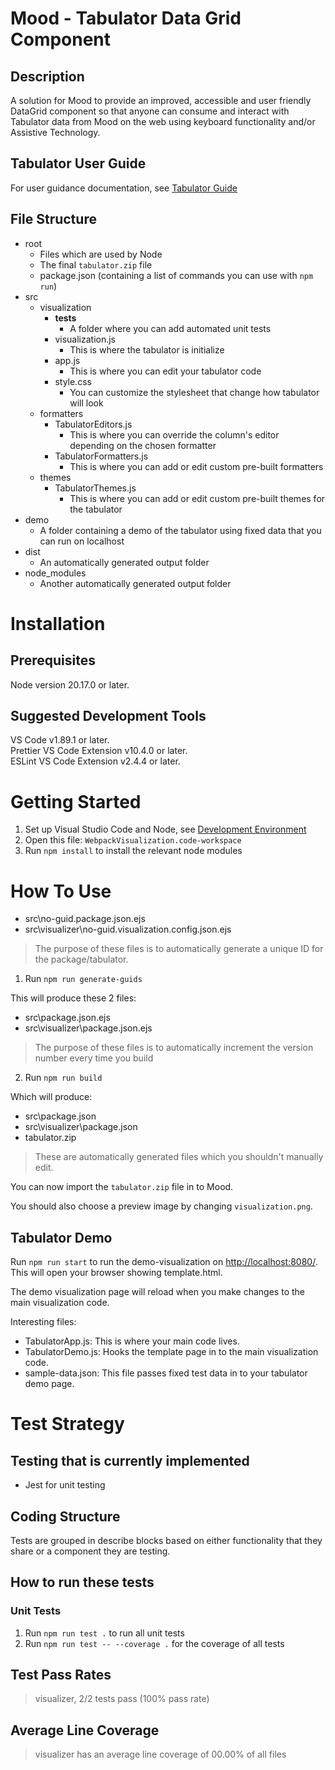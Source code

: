 # Mood - Tabulator Data Grid Component

## Description

A solution for Mood to provide an improved, accessible and user friendly DataGrid component so that anyone can consume and interact with Tabulator data from Mood on the web using keyboard functionality and/or Assistive Technology.

## Tabulator User Guide

For user guidance documentation, see [Tabulator Guide](./UserGuide.md)

## File Structure
- root
  - Files which are used by Node
  - The final `tabulator.zip` file
  - package.json (containing a list of commands you can use with `npm run`)
- src
  - visualization
    - __tests__
      - A folder where you can add automated unit tests
    - visualization.js
      - This is where the tabulator is initialize
    - app.js
      - This is where you can edit your tabulator code
    - style.css
      - You can customize the stylesheet that change how tabulator will look
  - formatters
    - TabulatorEditors.js
      - This is where you can override the column's editor depending on the chosen formatter
    - TabulatorFormatters.js
      - This is where you can add or edit custom pre-built formatters
  - themes
    - TabulatorThemes.js
      - This is where you can add or edit custom pre-built themes for the tabulator
- demo
  - A folder containing a demo of the tabulator using fixed data that you can run on localhost
- dist
  - An automatically generated output folder
- node_modules
  - Another automatically generated output folder

# Installation

## Prerequisites

Node version 20.17.0 or later.

## Suggested Development Tools

VS Code v1.89.1 or later.\
Prettier VS Code Extension v10.4.0 or later.\
ESLint VS Code Extension v2.4.4 or later.

# Getting Started

1. Set up Visual Studio Code and Node, see [Development Environment](../../README.md#development-environment)
2. Open this file: ```WebpackVisualization.code-workspace```
3. Run `npm install` to install the relevant node modules

# How To Use

- src\no-guid.package.json.ejs
- src\visualizer\no-guid.visualization.config.json.ejs

> The purpose of these files is to automatically generate a unique ID for the package/tabulator.

1. Run `npm run generate-guids`

This will produce these 2 files:

- src\package.json.ejs
- src\visualizer\package.json.ejs

> The purpose of these files is to automatically increment the version number every time you build

2. Run `npm run build`

Which will produce:

- src\package.json
- src\visualizer\package.json
- tabulator.zip

> These are automatically generated files which you shouldn't manually edit.

You can now import the `tabulator.zip` file in to Mood.

You should also choose a preview image by changing ```visualization.png```.

## Tabulator Demo

Run `npm run start` to run the demo-visualization on [http://localhost:8080/](http://localhost:8080/). This will open your browser showing template.html.

The demo visualization page will reload when you make changes to the main visualization code.

Interesting files:

- TabulatorApp.js: This is where your main code lives.
- TabulatorDemo.js: Hooks the template page in to the main visualization code.
- sample-data.json: This file passes fixed test data in to your tabulator demo page.

# Test Strategy

## Testing that is currently implemented

- Jest for unit testing

## Coding Structure

Tests are grouped in describe blocks based on either functionality that they share or a component they are testing.

## How to run these tests

### Unit Tests
1. Run `npm run test .` to run all unit tests
2. Run `npm run test -- --coverage .` for the coverage of all tests

## Test Pass Rates

> visualizer, 2/2 tests pass (100% pass rate)

## Average Line Coverage

> visualizer has an average line coverage of 00.00% of all files
